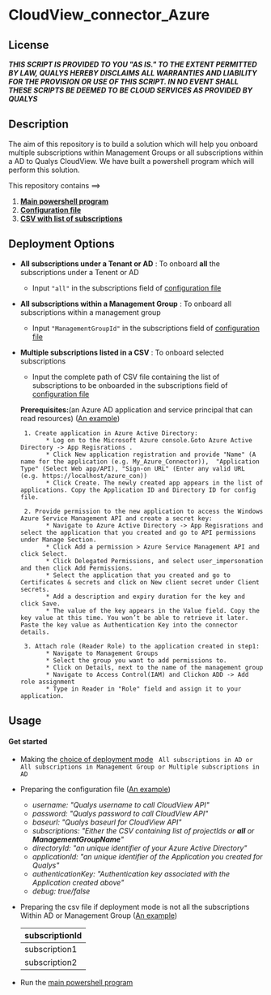 # CloudView_connector_Azure

## License
_**THIS SCRIPT IS PROVIDED TO YOU "AS IS."  TO THE EXTENT PERMITTED BY LAW, QUALYS HEREBY DISCLAIMS ALL WARRANTIES AND LIABILITY FOR THE PROVISION OR USE OF THIS SCRIPT.  IN NO EVENT SHALL THESE SCRIPTS BE DEEMED TO BE CLOUD SERVICES AS PROVIDED BY QUALYS**_

## Description
The aim of this repository is to build a solution which will help you onboard multiple subscriptions within Management Groups or all subscriptions within a AD to Qualys CloudView. We have built a powershell program which will perform this solution.

This repository contains ==>

  1. [**Main powershell program**](/Powershell/Cloudview_Connector_Azure.ps1) 
  2. [**Configuration file**](/Powershell/config/config.json)
  3. [**CSV with list of subscriptions**](/Powershell/Example/azure-subscriptions.csv)
 

## Deployment Options
* **All subscriptions under a Tenant or AD** : To onboard **all** the subscriptions under a Tenent or AD
    * Input ```"all"``` in the subscriptions field of [configuration file](/Powershell/Example/configAll.json)
    
* **All subscriptions within a Management Group** : To onboard all subscriptions within a management group
    * Input ```"ManagementGroupId"``` in the subscriptions field of [configuration file](/Powershell/Example/configAllManagement.json)
    
* **Multiple subscriptions listed in a CSV** : To onboard selected subscriptions
    * Input the complete path of CSV file containing the list of subscriptions to be onboarded in the subscriptions field of [configuration file](/Powershell/Example/config.json)


     
    **Prerequisites:**(an Azure AD application and service principal that can read resources) ([An example](/Powershell/Example/prerequisite.md))
    
       1. Create application in Azure Active Directory: 
             * Log on to the Microsoft Azure console.Goto Azure Active Directory -> App Regisrations .
             * Click New application registration and provide "Name" (A name for the application (e.g. My_Azure_Connector)),  "Application Type" (Select Web app/API), "Sign-on URL" (Enter any valid URL (e.g. https://localhost/azure_con))
             * Click Create. The newly created app appears in the list of applications. Copy the Application ID and Directory ID for config file.

       2. Provide permission to the new application to access the Windows Azure Service Management API and create a secret key: 
             * Navigate to Azure Active Directory -> App Regisrations and select the application that you created and go to API permissions under Manage Section. 
             * Click Add a permission > Azure Service Management API and click Select.
             * Click Delegated Permissions, and select user_impersonation and then click Add Permissions.
             * Select the application that you created and go to Certificates & secrets and click on New client secret under Client secrets.
             * Add a description and expiry duration for the key and click Save.
             * The value of the key appears in the Value field. Copy the key value at this time. You won’t be able to retrieve it later. Paste the key value as Authentication Key into the connector details.

       3. Attach role (Reader Role) to the application created in step1: 
             * Navigate to Management Groups 
             * Select the group you want to add permissions to. 
             * Click on Details, next to the name of the management group 
             * Navigate to Access Control(IAM) and Clickon ADD -> Add role assignment 
             * Type in Reader in "Role" field and assign it to your application. 
            
## Usage

#### Get started 
  * Making the [choice of deployment mode](#Deployment-Options) ``` All subscriptions in AD or All subscriptions in Management Group or Multiple subscriptions in AD```
  
  * Preparing the configuration file ([An example](/Powershell/Example/config.json))
      * _username: "Qualys username to call CloudView API"_
      * _password: "Qualys password to call CloudView API"_
      * _baseurl: "Qualys baseurl for CloudView API"_
      * _subscriptions: "Either the CSV containing list of projectIds or **all** or **ManagementGroupName**"_
      * _directoryId: "an unique identifier of your Azure Active Directory"_
      * _applicationId: "an unique identifier of the Application you created for Qualys"_
      * _authenticationKey: "Authentication key associated with the Application created above"_
      * _debug: true/false_
      
  * Preparing the csv file if deployment mode is not all the subscriptions Within AD or Management Group ([An example](/Powershell/Example/azure-subscriptions.csv))
  
      subscriptionId |
      ---------|
      subscription1|
      subscription2|
      
   * Run the [main powershell program](/Powershell/Cloudview_Connector_Azure.ps1)

